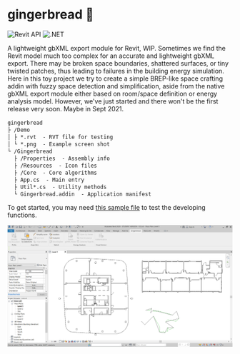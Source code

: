 # gingerbread :rice_cracker:

![Revit API](https://img.shields.io/badge/Revit%20API-2020-red.svg)
![.NET](https://img.shields.io/badge/.NET-4.7-red.svg)

A lightweight gbXML export module for Revit, WIP. Sometimes we find the Revit model much too complex for an accurate and lightweight gbXML export. There may be broken space boundaries, shattered surfaces, or tiny twisted patches, thus leading to failures in the building energy simulation. Here in this toy project we try to create a simple BREP-like space crafting addin with fuzzy space detection and simplification, aside from the native gbXML export module either based on room/space definition or energy analysis model. However, we've just started and there won't be the first release very soon. Maybe in Sept 2021.

```
gingerbread
├ /Demo
│ ├ *.rvt  - RVT file for testing
│ └ *.png  - Example screen shot
└ /Gingerbread
  ├ /Properties  - Assembly info
  ├ /Resources  - Icon files
  ├ /Core  - Core algorithms
  ├ App.cs  - Main entry
  ├ Util*.cs  - Utility methods
  └ Gingerbread.addin  - Application manifest
```

To get started, you may need [this sample file](https://od.lk/d/NjVfNTY0NjU2MTRf/F23.rvt) to test the developing functions.

<img src="/Demo/Screenshot.png?raw=true">